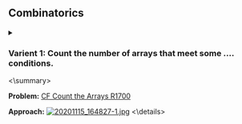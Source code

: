 ## Combinatorics

<details>
<summary>
    
### Varient 1: Count the number of arrays that meet some .... conditions.
<\summary>

**Problem:** [CF Count the Arrays R1700](https://codeforces.com/problemset/problem/1312/D)

**Approach:** 
<a href="https://www.imageupload.net/image/XKqBS"><img src="https://img.imageupload.net/2020/11/15/20201115_164827-1.jpg" alt="20201115_164827-1.jpg" border="0" /></a>
<\details>
